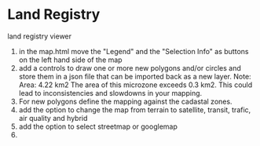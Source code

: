 # Land Registry

land registry viewer

1. in the map.html move the "Legend" and the "Selection Info" as buttons on the left hand side of the map
1. add a controls to draw one or more new polygons and/or circles and store them in a json file that can be imported back as a new layer. Note: Area: 4.22 km2 The area of this microzone exceeds 0.3 km2. This could lead to inconsistencies and slowdowns in your mapping.
1. For new polygons define the mapping against the cadastal zones.
1. add the option to change the map from terrain to satellite, transit, trafic, air quality and hybrid
1. add the option to select streetmap or googlemap
1.
